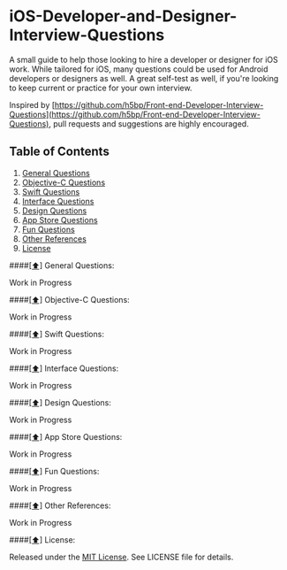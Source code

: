 # iOS-Developer-and-Designer-Interview-Questions

A small guide to help those looking to hire a developer or designer for iOS work. While tailored for iOS, many questions could be used for Android developers or designers as well. A great self-test as well, if you're looking to keep current or practice for your own interview. 

Inspired by [https://github.com/h5bp/Front-end-Developer-Interview-Questions](https://github.com/h5bp/Front-end-Developer-Interview-Questions), pull requests and suggestions are highly encouraged.

## <a name='contents'>Table of Contents</a>

  1. [General Questions](#general)
  1. [Objective-C Questions](#objc)
  1. [Swift Questions](#swift)
  1. [Interface Questions](#ui)
  1. [Design Questions](#design)
  1. [App Store Questions](#jscode)
  1. [Fun Questions](#fun)
  1. [Other References](#references)
  1. [License](#license)
  
####[[⬆]](#objc) <a name='general'>General Questions:</a>

Work in Progress

####[[⬆]](#objc) <a name='objc'>Objective-C Questions:</a>

Work in Progress

####[[⬆]](##swift) <a name='swift'>Swift Questions:</a>

Work in Progress

####[[⬆]](##ui) <a name='ui'>Interface Questions:</a>

Work in Progress

####[[⬆]](##design) <a name='design'>Design Questions:</a>

Work in Progress

####[[⬆]](##appstore) <a name='jscode'>App Store Questions:</a>

Work in Progress

####[[⬆]](##fun) <a name='fun'>Fun Questions:</a>

Work in Progress

####[[⬆]](##references) <a name='references'>Other References:</a>

Work in Progress

####[[⬆]](##license) <a name='license'>License:</a>

Released under the [MIT License](http://opensource.org/licenses/MIT). See LICENSE file for details.
